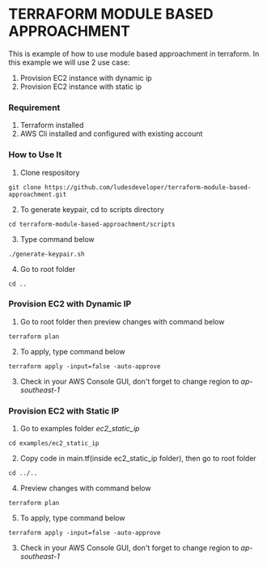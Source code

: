 # **TERRAFORM MODULE BASED APPROACHMENT**
This is example of how to use module based approachment in terraform.
In this example we will use 2 use case:
1. Provision EC2 instance with dynamic ip
2. Provision EC2 instance with static ip
### **Requirement**
1. Terraform installed
2. AWS Cli installed and configured with existing account
### **How to Use It**
1. Clone respository
```
git clone https://github.com/ludesdeveloper/terraform-module-based-approachment.git
```
2. To generate keypair, cd to scripts directory
```
cd terraform-module-based-approachment/scripts
```
3. Type command below
```
./generate-keypair.sh
```
4. Go to root folder
```
cd ..
```
### **Provision EC2 with Dynamic IP**
1. Go to root folder then preview changes with command below
```
terraform plan
```
2. To apply, type command below
```
terraform apply -input=false -auto-approve
```
3. Check in your AWS Console GUI, don't forget to change region to *ap-southeast-1*
### **Provision EC2 with Static IP**
1. Go to examples folder *ec2_static_ip* 
```
cd examples/ec2_static_ip
```
2. Copy code in main.tf(inside ec2_static_ip folder), then go to root folder
```
cd ../..
```
4. Preview changes with command below
```
terraform plan
```
5. To apply, type command below
```
terraform apply -input=false -auto-approve
```
3. Check in your AWS Console GUI, don't forget to change region to *ap-southeast-1*
